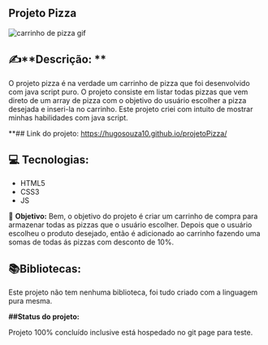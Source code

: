 ## Projeto Pizza

![carrinho de pizza gif](https://user-images.githubusercontent.com/51915862/135943009-bb6232a2-9770-4520-9404-ff852df9c9cc.gif)


## ✍️**Descrição: **

O projeto pizza é na verdade um carrinho de pizza que foi desenvolvido com java script puro. O projeto consiste em listar todas pizzas que vem direto de um array de pizza com o objetivo do usuário escolher a pizza desejada e inseri-la no carrinho. Este projeto criei com intuito de mostrar minhas habilidades com java script.

**## Link do projeto:
   https://hugosouza10.github.io/projetoPizza/

## 💻  **Tecnologias:**

  <ul>
    <li>HTML5</li>
    <li>CSS3</li>
     <li>JS</li>
  </ul>




🎯 **Objetivo:**  Bem, o objetivo do projeto é criar um carrinho de compra para armazenar todas as pizzas que o usuário escolher. Depois que o usuário escolheu o produto desejado, então é adicionado ao carrinho fazendo uma somas de todas ás pizzas com desconto de 10%.

## 📚**Bibliotecas:**

Este projeto não tem nenhuma biblioteca, foi tudo criado com a linguagem pura mesma.

**##Status do projeto:**

Projeto 100% concluído inclusive está hospedado no git page para teste.
